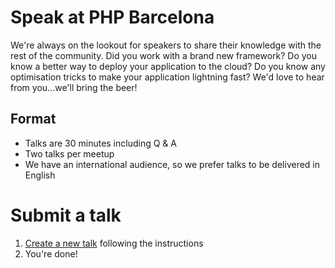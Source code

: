 # Speak at PHP Barcelona

We're always on the lookout for speakers to share their knowledge with the rest of the community. Did you work with a brand new framework? Do you know a better way to deploy your application to the cloud? Do you know any optimisation tricks to make your application lightning fast? We'd love to hear from you...we'll bring the beer!

## Format
 - Talks are 30 minutes including Q & A
 - Two talks per meetup
 - We have an international audience, so we prefer talks to be delivered in English

# Submit a talk
1. [Create a new talk](https://github.com/phpbarcelona/meetup-speakers/issues/new?title=Title%20Your%20Amazing%20Talk&body=---%0Alevel:%20beginner%20%7C%20advanced%20%7C%20expert%0Atwitter:%20YourTwitterHandle%0A---%0A%0ATalk%20description) following the instructions
2. You're done!
